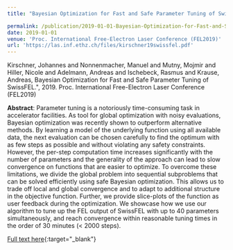 ```yaml
---
title: "Bayesian Optimization for Fast and Safe Parameter Tuning of SwissFEL"

permalink: /publication/2019-01-01-Bayesian-Optimization-for-Fast-and-Safe-Parameter-Tuning-of-SwissFEL
date: 2019-01-01
venue: 'Proc. International Free-Electron Laser Conference (FEL2019)'
url: 'https://las.inf.ethz.ch/files/kirschner19swissfel.pdf'
---
```


Kirschner, Johannes and Nonnenmacher, Manuel and Mutny, Mojmir and Hiller, Nicole and Adelmann, Andreas and Ischebeck, Rasmus and Krause, Andreas, Bayesian Optimization for Fast and Safe Parameter Tuning of SwissFEL.", 2019. Proc. International Free-Electron Laser Conference (FEL2019)

**Abstract**: Parameter tuning is a notoriously time-consuming task in accelerator facilities. As tool for global optimization with noisy evaluations, Bayesian optimization was recently shown to outperform alternative methods. By learning a model of the underlying function using all available data, the next evaluation can be chosen carefully to find the optimum with as few steps as possible and without violating any safety constraints. However, the per-step computation time increases significantly with the number of parameters and the generality of the approach can lead to slow convergence on functions that are easier to optimize. To overcome these limitations, we divide the global problem into sequential subproblems that can be solved efficiently using safe Bayesian optimization. This allows us to trade off local and global convergence and to adapt to additional structure in the objective function. Further, we provide slice-plots of the function as user feedback during the optimization. We showcase how we use our algorithm to tune up the FEL output of SwissFEL with up to 40 parameters simultaneously, and reach convergence within reasonable tuning times in the order of 30 minutes (< 2000 steps).

[Full text here](https://las.inf.ethz.ch/files/kirschner19swissfel.pdf){:target="_blank"}
<!--more-->
